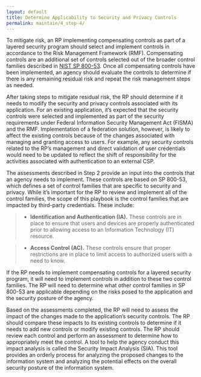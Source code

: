 ```yaml
---
layout: default
title: Determine Applicability to Security and Privacy Controls
permalink: maintain/4_step-4/
---
```



To mitigate risk, an RP implementing compensating controls as part of a layered security program should select and implement controls in accordance to the Risk Management Framework (RMF). Compensating controls are an additional set of controls selected out of the broader control families described in <a href="http://nvlpubs.nist.gov/nistpubs/SpecialPublications/NIST.SP.800-53r4.pdf" target="_blank">  NIST SP 800-53</a>. Once all compensating controls have been implemented, an agency should evaluate the controls to determine if there is any remaining residual risk and repeat the risk management steps as needed. 

After taking steps to mitigate residual risk, the RP should determine if it needs to modify the security and privacy controls associated with its application. For an existing application, it’s expected that the security controls were selected and implemented as part of the security requirements under Federal Information Security Management Act (FISMA) and the RMF. Implementation of a federation solution, however, is likely to affect the existing controls because of the changes associated with managing and granting access to users. For example, any security controls related to the RP’s management and direct validation of user credentials would need to be updated to reflect the shift of responsibility for the activities associated with authentication to an external CSP.

The assessments described in Step 2 provide an input into the controls that an agency needs to implement. These controls are based on SP 800-53, which defines a set of control families that are specific to security and privacy. While it’s important for the RP to review and implement all of the control families, the scope of this playbook is the control families that are impacted by third-party credentials. These include:

> * **Identification and Authentication (IA).** These controls are in place to ensure that users and devices are properly authenticated prior to allowing access to an Information Technology (IT) resource. 

> * **Access Control (AC).** These controls ensure that proper restrictions are in place to limit access to authorized users with a need to know. 

If the RP needs to implement compensating controls for a layered security program, it will need to implement controls in addition to these two control families. The RP will need to determine what other control families in SP 800-53 are applicable depending on the risks posed to the application and the security posture of the agency.

Based on the assessments completed, the RP will need to assess the impact of the changes made to the application’s security controls. The RP should compare these impacts to its existing controls to determine if it needs to add new controls or modify existing controls. The RP should review each control and perform an assessment to determine how to appropriately meet the control. A tool to help the agency conduct this impact analysis is called the Security Impact Analysis (SIA). This tool provides an orderly process for analyzing the proposed changes to the information system and analyzing the potential effects on the overall security posture of the information system.





































